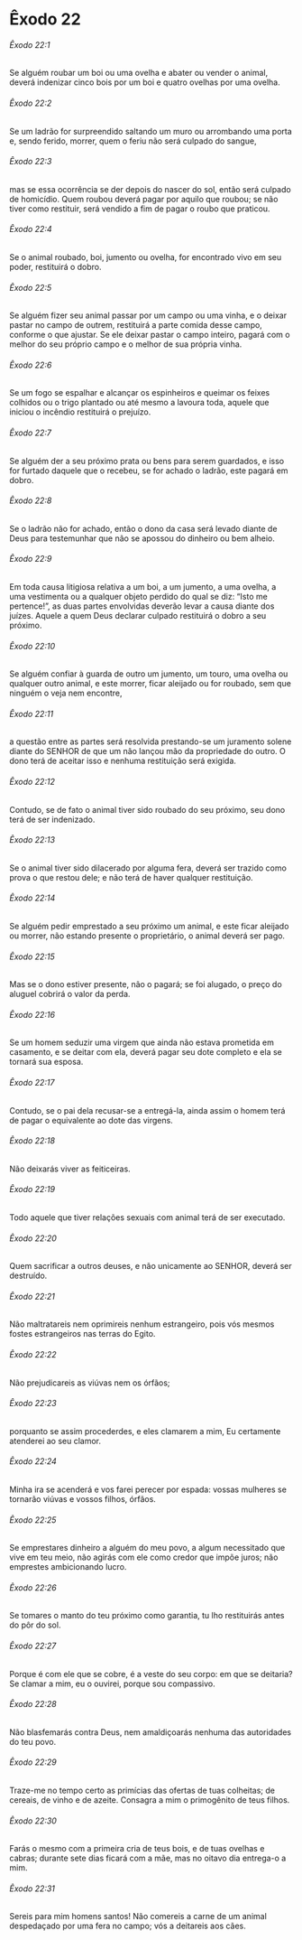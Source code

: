 # Êxodo 22

###### Êxodo 22:1

Se alguém roubar um boi ou uma ovelha e abater ou vender o animal, deverá indenizar cinco bois por um boi e quatro ovelhas por uma ovelha.

###### Êxodo 22:2

Se um ladrão for surpreendido saltando um muro ou arrombando uma porta e, sendo ferido, morrer, quem o feriu não será culpado do sangue,

###### Êxodo 22:3

mas se essa ocorrência se der depois do nascer do sol, então será culpado de homicídio. Quem roubou deverá pagar por aquilo que roubou; se não tiver como restituir, será vendido a fim de pagar o roubo que praticou.

###### Êxodo 22:4

Se o animal roubado, boi, jumento ou ovelha, for encontrado vivo em seu poder, restituirá o dobro.

###### Êxodo 22:5

Se alguém fizer seu animal passar por um campo ou uma vinha, e o deixar pastar no campo de outrem, restituirá a parte comida desse campo, conforme o que ajustar. Se ele deixar pastar o campo inteiro, pagará com o melhor do seu próprio campo e o melhor de sua própria vinha.

###### Êxodo 22:6

Se um fogo se espalhar e alcançar os espinheiros e queimar os feixes colhidos ou o trigo plantado ou até mesmo a lavoura toda, aquele que iniciou o incêndio restituirá o prejuízo.

###### Êxodo 22:7

Se alguém der a seu próximo prata ou bens para serem guardados, e isso for furtado daquele que o recebeu, se for achado o ladrão, este pagará em dobro.

###### Êxodo 22:8

Se o ladrão não for achado, então o dono da casa será levado diante de Deus para testemunhar que não se apossou do dinheiro ou bem alheio.

###### Êxodo 22:9

Em toda causa litigiosa relativa a um boi, a um jumento, a uma ovelha, a uma vestimenta ou a qualquer objeto perdido do qual se diz: “Isto me pertence!”, as duas partes envolvidas deverão levar a causa diante dos juízes. Aquele a quem Deus declarar culpado restituirá o dobro a seu próximo.

###### Êxodo 22:10

Se alguém confiar à guarda de outro um jumento, um touro, uma ovelha ou qualquer outro animal, e este morrer, ficar aleijado ou for roubado, sem que ninguém o veja nem encontre,

###### Êxodo 22:11

a questão entre as partes será resolvida prestando-se um juramento solene diante do SENHOR de que um não lançou mão da propriedade do outro. O dono terá de aceitar isso e nenhuma restituição será exigida.

###### Êxodo 22:12

Contudo, se de fato o animal tiver sido roubado do seu próximo, seu dono terá de ser indenizado.

###### Êxodo 22:13

Se o animal tiver sido dilacerado por alguma fera, deverá ser trazido como prova o que restou dele; e não terá de haver qualquer restituição.

###### Êxodo 22:14

Se alguém pedir emprestado a seu próximo um animal, e este ficar aleijado ou morrer, não estando presente o proprietário, o animal deverá ser pago.

###### Êxodo 22:15

Mas se o dono estiver presente, não o pagará; se foi alugado, o preço do aluguel cobrirá o valor da perda.

###### Êxodo 22:16

Se um homem seduzir uma virgem que ainda não estava prometida em casamento, e se deitar com ela, deverá pagar seu dote completo e ela se tornará sua esposa.

###### Êxodo 22:17

Contudo, se o pai dela recusar-se a entregá-la, ainda assim o homem terá de pagar o equivalente ao dote das virgens.

###### Êxodo 22:18

Não deixarás viver as feiticeiras.

###### Êxodo 22:19

Todo aquele que tiver relações sexuais com animal terá de ser executado.

###### Êxodo 22:20

Quem sacrificar a outros deuses, e não unicamente ao SENHOR, deverá ser destruído.

###### Êxodo 22:21

Não maltratareis nem oprimireis nenhum estrangeiro, pois vós mesmos fostes estrangeiros nas terras do Egito.

###### Êxodo 22:22

Não prejudicareis as viúvas nem os órfãos;

###### Êxodo 22:23

porquanto se assim procederdes, e eles clamarem a mim, Eu certamente atenderei ao seu clamor.

###### Êxodo 22:24

Minha ira se acenderá e vos farei perecer por espada: vossas mulheres se tornarão viúvas e vossos filhos, órfãos.

###### Êxodo 22:25

Se emprestares dinheiro a alguém do meu povo, a algum necessitado que vive em teu meio, não agirás com ele como credor que impõe juros; não emprestes ambicionando lucro.

###### Êxodo 22:26

Se tomares o manto do teu próximo como garantia, tu lho restituirás antes do pôr do sol.

###### Êxodo 22:27

Porque é com ele que se cobre, é a veste do seu corpo: em que se deitaria? Se clamar a mim, eu o ouvirei, porque sou compassivo.

###### Êxodo 22:28

Não blasfemarás contra Deus, nem amaldiçoarás nenhuma das autoridades do teu povo.

###### Êxodo 22:29

Traze-me no tempo certo as primícias das ofertas de tuas colheitas; de cereais, de vinho e de azeite. Consagra a mim o primogênito de teus filhos.

###### Êxodo 22:30

Farás o mesmo com a primeira cria de teus bois, e de tuas ovelhas e cabras; durante sete dias ficará com a mãe, mas no oitavo dia entrega-o a mim.

###### Êxodo 22:31

Sereis para mim homens santos! Não comereis a carne de um animal despedaçado por uma fera no campo; vós a deitareis aos cães.

